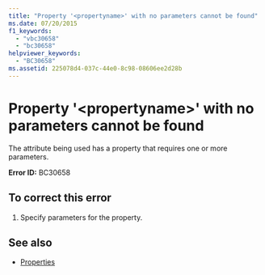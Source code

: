 ```yaml
---
title: "Property '<propertyname>' with no parameters cannot be found"
ms.date: 07/20/2015
f1_keywords: 
  - "vbc30658"
  - "bc30658"
helpviewer_keywords: 
  - "BC30658"
ms.assetid: 225078d4-037c-44e0-8c98-08606ee2d28b
---
```

# Property '\<propertyname>' with no parameters cannot be found
The attribute being used has a property that requires one or more parameters.  
  
 **Error ID:** BC30658  
  
## To correct this error  
  
1. Specify parameters for the property.  
  
## See also

- [Properties](../language-reference/properties.md)
